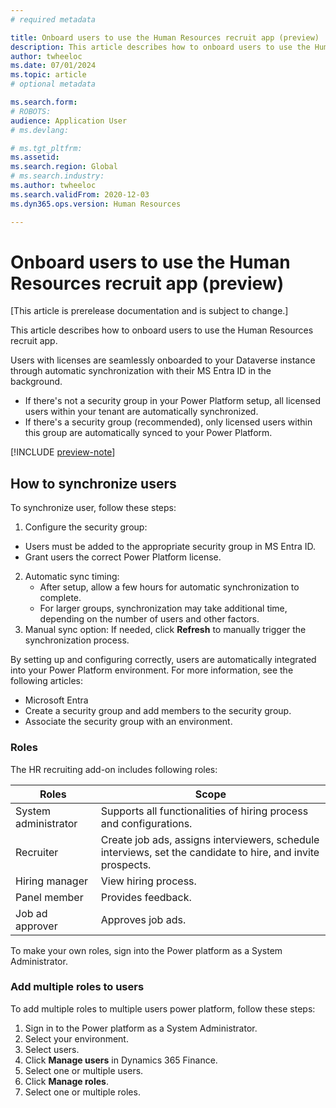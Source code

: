 ```yaml
---
# required metadata

title: Onboard users to use the Human Resources recruit app (preview)
description: This article describes how to onboard users to use the Human Resources recruit app.
author: twheeloc
ms.date: 07/01/2024
ms.topic: article
# optional metadata

ms.search.form: 
# ROBOTS: 
audience: Application User
# ms.devlang: 

# ms.tgt_pltfrm: 
ms.assetid: 
ms.search.region: Global
# ms.search.industry: 
ms.author: twheeloc
ms.search.validFrom: 2020-12-03
ms.dyn365.ops.version: Human Resources

---
```


# Onboard users to use the Human Resources recruit app (preview)

[This article is prerelease documentation and is subject to change.]

This article describes how to onboard users to use the Human Resources recruit app.

Users with licenses are seamlessly onboarded to your Dataverse instance through automatic synchronization with their MS Entra ID in the background.
 - If there's not a security group in your Power Platform setup, all licensed users within your tenant are automatically synchronized.
 - If there's a security group (recommended), only licensed users within this group are automatically synced to your Power Platform.

[!INCLUDE [preview-note](~/../shared-content/shared/preview-includes/preview-note-d365.md)]

## How to synchronize users

To synchronize user, follow these steps: 
1.	Configure the security group:
 - Users must be added to the appropriate security group in MS Entra ID.
 - Grant users the correct Power Platform license.
2.	Automatic sync timing:
    - After setup, allow a few hours for automatic synchronization to complete.
    - For larger groups, synchronization may take additional time, depending on the number of users and other factors.
3.	Manual sync option: If needed, click **Refresh** to manually trigger the synchronization process.

By setting up and configuring correctly, users are automatically integrated into your Power Platform environment.
For more information, see the following articles: 
 - Microsoft Entra
 - Create a security group and add members to the security group.
 - Associate the security group with an environment.


### Roles
The HR recruiting add-on includes following roles: 

|Roles|	Scope|
|-----|------|
|System administrator |	Supports all functionalities of hiring process and configurations.|
|Recruiter	| Create job ads, assigns interviewers, schedule interviews, set the candidate to hire, and invite prospects.|
|Hiring manager	|View hiring process.|
|Panel member|	Provides feedback.|
|Job ad approver	|Approves job ads.|

To make your own roles, sign into the Power platform as a System Administrator.

### Add multiple roles to users

To add multiple roles to multiple users power platform, follow these steps:

1.	Sign in to the Power platform as a System Administrator.
2.	Select your environment.
3.	Select users.
4.	Click **Manage users** in Dynamics 365 Finance.
5.	Select one or multiple users.
6.	Click **Manage roles**.
7.	Select one or multiple roles.

 




